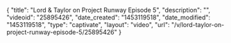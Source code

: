 {
    "title": "Lord & Taylor on Project Runway Episode 5",
    "description": "",
    "videoid": "25895426",
    "date_created": "1453119518",
    "date_modified": "1453119518",
    "type": "captivate",
    "layout": "video",
    "url": "\/v\/lord-taylor-on-project-runway-episode-5\/25895426"
}